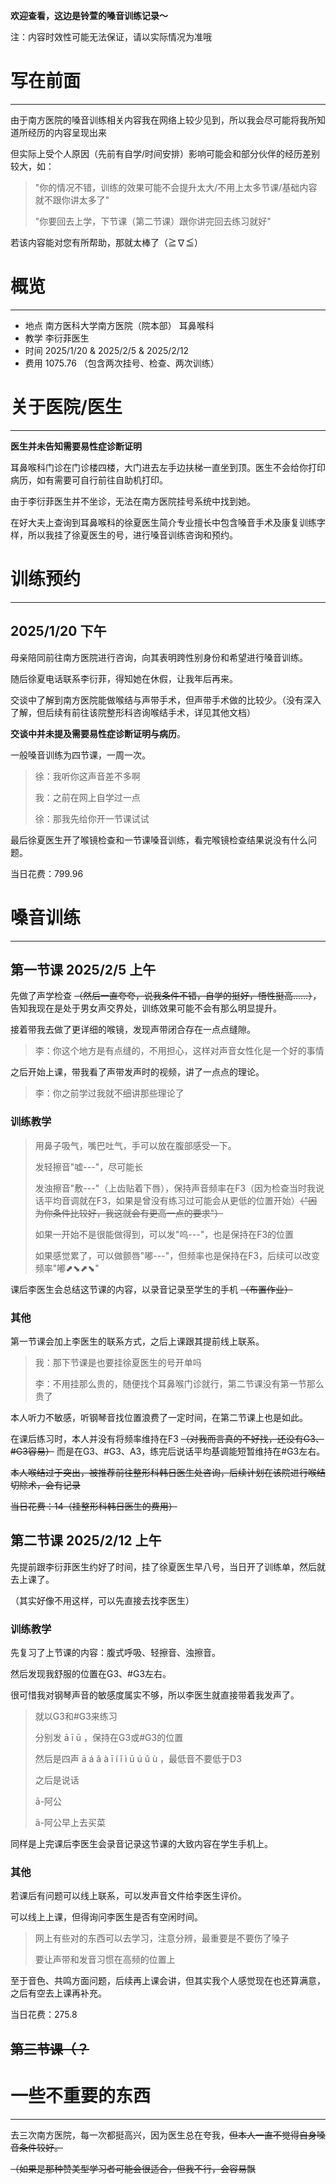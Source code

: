 **欢迎查看，这边是铃萱的嗓音训练记录～**

注：内容时效性可能无法保证，请以实际情况为准哦

# 写在前面

---

由于南方医院的嗓音训练相关内容我在网络上较少见到，所以我会尽可能将我所知道所经历的内容呈现出来

但实际上受个人原因（先前有自学/时间安排）影响可能会和部分伙伴的经历差别较大，如：

> "你的情况不错，训练的效果可能不会提升太大/不用上太多节课/基础内容就不跟你讲太多了"
>
> "你要回去上学，下节课（第二节课）跟你讲完回去练习就好"

若该内容能对您有所帮助，那就太棒了（≧∇≦）

# 概览

---

- 地点  南方医科大学南方医院（院本部） 耳鼻喉科
- 教学  李衍菲医生
- 时间  2025/1/20 & 2025/2/5 & 2025/2/12
- 费用  1075.76  （包含两次挂号、检查、两次训练）

# 关于医院/医生

---

**医生并未告知需要易性症诊断证明**

耳鼻喉科门诊在门诊楼四楼，大门进去左手边扶梯一直坐到顶。医生不会给你打印病历，如有需要可自行前往自助机打印。

由于李衍菲医生并不坐诊，无法在南方医院挂号系统中找到她。

在好大夫上查询到耳鼻喉科的徐夏医生简介专业擅长中包含嗓音手术及康复训练字样，所以我挂了徐夏医生的号，进行嗓音训练咨询和预约。

# 训练预约

---

## 2025/1/20 下午

母亲陪同前往南方医院进行咨询，向其表明跨性别身份和希望进行嗓音训练。

随后徐夏电话联系李衍菲，得知她在休假，让我年后再来。

交谈中了解到南方医院能做喉结与声带手术，但声带手术做的比较少。（没有深入了解，但后续有前往该院整形科咨询喉结手术，详见其他文档）

**交谈中并未提及需要易性症诊断证明与病历**。

一般嗓音训练为四节课，一周一次。

> 徐：我听你这声音差不多啊
>
> 我：之前在网上自学过一点
>
> 徐：那我先给你开一节课试试

最后徐夏医生开了喉镜检查和一节课嗓音训练，看完喉镜检查结果说没有什么问题。

当日花费：799.96

# 嗓音训练

---

## 第一节课  2025/2/5 上午

先做了声学检查 ~~（然后一直夸夸，说我条件不错，自学的挺好，悟性挺高……）~~，告知我现在是处于男女声交界处，训练效果可能不会有那么明显提升。

接着带我去做了更详细的喉镜，发现声带闭合存在一点点缝隙。

> 李：你这个地方是有点缝的，不用担心，这样对声音女性化是一个好的事情

之后开始上课，带我看了声带发声时的视频，讲了一点点的理论。

> 李：你之前学过我就不细讲那些理论了

### 训练教学

> 用鼻子吸气，嘴巴吐气，手可以放在腹部感受一下。
>
> 发轻擦音"嘘---"，尽可能长
>
> 发浊擦音"敷---"（上齿贴着下唇），保持声音频率在F3（因为检查当时我说话平均音调就在F3，如果是曾没有练习过可能会从更低的位置开始）~~（"因为你条件比较好，我这就会有更高一点的要求"）~~
>
> 如果一开始不是很能做得到，可以发"呜---"，也是保持在F3的位置
>
> 如果感觉累了，可以做颤唇"嘟---"，但频率也是保持在F3，后续可以改变频率"嘟⬈⬊⬈⬊"

课后李医生会总结这节课的内容，以录音记录至学生的手机 ~~（布置作业）~~

### 其他

第一节课会加上李医生的联系方式，之后上课跟其提前线上联系。

> 我：那下节课是也要挂徐夏医生的号开单吗
>
> 李：不用挂那么贵的，随便找个耳鼻喉门诊就行，第二节课没有第一节那么贵了

本人听力不敏感，听钢琴音找位置浪费了一定时间，在第二节课上也是如此。

在课后练习时，本人并没有将频率维持在F3 ~~（对我而言真的不好找，还没有G3、#G3容易）~~ 而是在G3、#G3、A3，练完后说话平均基调能短暂维持在#G3左右。

~~本人喉结过于突出，被推荐前往整形科韩日医生处咨询，后续计划在该院进行喉结切除术，会有记录~~

~~当日花费：14（挂整形科韩日医生的费用）~~



## 第二节课  2025/2/12 上午

先提前跟李衍菲医生约好了时间，挂了徐夏医生早八号，当日开了训练单，然后就去上课了。

（其实好像不用这样，可以先直接去找李医生）

### 训练教学

先复习了上节课的内容：腹式呼吸、轻擦音、浊擦音。

然后发现我舒服的位置在G3、#G3左右。

很可惜我对钢琴声音的敏感度属实不够，所以李医生就直接带着我发声了。

> 就以G3和#G3来练习
>
> 分别发 ā  ī  ū ，保持在G3或#G3的位置
>
> 然后是四声 ā á ǎ à  ī í ǐ ì  ū ú ǔ ù ，最低音不要低于D3
>
> 之后是说话
>
> ā-阿公
>
> ā-阿公早上去买菜

同样是上完课后李医生会录音记录这节课的大致内容在学生手机上。

### 其他

若课后有问题可以线上联系，可以发声音文件给李医生评价。

可以线上上课，但得询问李医生是否有空闲时间。

> 网上有些对的东西可以去学习，注意分辨，最重要是不要伤了嗓子
>
> 要让声带和发音习惯在高频的位置上

至于音色、共鸣方面问题，后续再上课会讲，但其实我个人感觉现在也还算满意，之后有空去上课再补充。

当日花费：275.8

## ~~第三节课（？~~



# 一些不重要的东西

---

去三次南方医院，每一次都挺高兴，因为医生总在夸我，~~但本人一直不觉得自身嗓音条件较好。~~

~~（如果是那种赞美型学习者可能会很适合，但我不行，会容易飘~~

